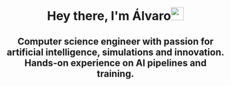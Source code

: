 <h1 align="center">Hey there, I'm Álvaro<img src="https://raw.githubusercontent.com/MartinHeinz/MartinHeinz/master/wave.gif" width="30px"></h1>

<h2 align="center">Computer science engineer with passion for artificial intelligence, simulations and innovation. 
Hands-on experience on AI pipelines and training.</h2>
<!--
**AlvarezIglesias/AlvarezIglesias** is a ✨ _special_ ✨ repository because its `README.md` (this file) appears on your GitHub profile.

Here are some ideas to get you started:

- 🔭 I’m currently working on ...
- 🌱 I’m currently learning ...
- 👯 I’m looking to collaborate on ...
- 🤔 I’m looking for help with ...
- 💬 Ask me about ...
- 📫 How to reach me: ...
- 😄 Pronouns: ...
- ⚡ Fun fact: ...
-->

